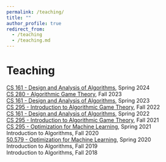 ```yaml
---
permalink: /teaching/
title: ""
author_profile: true
redirect_from: 
  - /teaching
  - /teaching.md
---
```

Teaching
======
[CS 161 - Design and Analysis of Algorithms](https://panageas.github.io/algo2024), Spring 2024 <br/>
[CS 280 - Algorithmic Game Theory](https://panageas.github.io/agt2023), Fall 2023 <br/>
[CS 161 - Design and Analysis of Algorithms](https://panageas.github.io/algo2023), Spring 2023 <br/>
[CS 295 - Introduction to Algorithmic Game Theory](https://panageas.github.io/agt2022), Fall 2022 <br/>
[CS 161 - Design and Analysis of Algorithms](https://panageas.github.io/algo2022), Spring 2022 <br/>
[CS 295 - Introduction to Algorithmic Game Theory](https://panageas.github.io/agt2021), Fall 2021 <br/>
[CS 295 - Optimization for Machine Learning](https://panageas.github.io/optml2021), Spring 2021 <br/>
Introduction to Algorithms, Fall 2020 <br/>
[50.579 - Optimization for Machine Learning](https://panageas.github.io/optimizationforML), Spring 2020 <br/>
Introduction to Algorithms, Fall 2019 <br/>
Introduction to Algorithms, Fall 2018 <br/>
